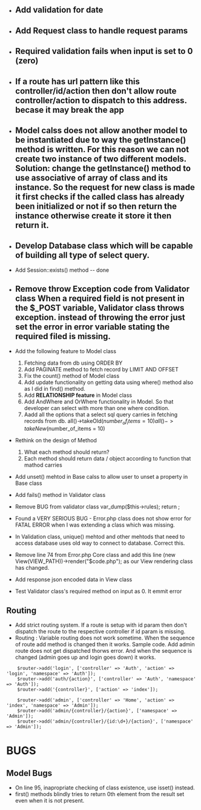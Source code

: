 * Add validation for date
	-- 

* Add Request class to handle request params
	-- 

* Required validation fails when input is set to 0 (zero)
	-- 

* If a route has url pattern like this controller/id/action then don't allow route controller/action to dispatch to this address. becase it may break the app
	-- 

* Model calss does not allow another model to be instantiated due to way the getInstance() method is written. For this reason we can not create two instance of two different models.
	Solution: change the getInstance() method to use associative of array of class and its instance. So the request for new class is made it first checks if the called class has already been initialized or not if so then return the instance otherwise create it store it then return it.
	-- 

* Develop Database class which will be capable of building all type of select query.
	-- 


* Add Session::exists() method
	-- done

* Remove throw Exception code from Validator class
  When a required field is not present in the $\_POST variable, Validator class throws exception. instead of throwing the error just set the error in error variable stating the required filed is missing.
  -- 

* Add the following feature to Model class
	1. Fetching data from db using ORDER BY
	1. Add PAGINATE method to fetch record by LIMIT AND OFFSET
	1. Fix the count() method of Model class
	1. Add update functionality on getting data using where() method also as I did in find() method.
	1. Add __RELATIONSHIP feature__ in Model class
	1. Add AndWhere and OrWhere functionality in Model. So that developer can select with more than one where condition.
	1. Aadd all the options that a select sql query carries in fetching records from db.
		all()->takeOld($number_of_items = 10)
		all()->takeNew($number_of_items = 10)



* Rethink on the design of Method
	1. What each method should return?
	1. Each method should return data / object according to function that mathod carries

* Add unset() mehtod in Base calss to allow user to unset a property in Base class
* Add fails() method in Validator class
* Remove BUG from validator class
			var_dump($this->rules);
			return ;

* Found a VERY SERIOUS BUG - Error.php class does not show error for FATAL ERROR when I was extending a class which was missing.

* In Validation class, unique() mehtod and other mehtods that need to access database uses old way to connect to database. Correct this.
* Remove line 74 from Error.php Core class and add this line (new View(VIEW_PATH))->render("$code.php"); as our View rendering class has changed.
* Add response json encoded data in View class
* Test Validator class's required method on input as 0. It emmit error

## Routing
* Add strict routing system. If a route is setup with id param then don't dispatch the route to the respective controller if id param is missing.
* Routing : Variable routing does not work sometime. When the sequence of route add method is changed then it works. Sample code. Add admin route does not get dispatched thorws error. And when the sequence is changed (admin goes up and login goes down) it works.
```
	$router->add('login', ['controller' => 'Auth', 'action' => 'login', 'namespace' => 'Auth']);
	$router->add('auth/{action}', ['controller' => 'Auth', 'namespace' => 'Auth']);
	$router->add('{controller}', ['action' => 'index']);

	$router->add('admin', ['controller' => 'Home', 'action' => 'index', 'namespace' => 'Admin']);
	$router->add('admin/{controller}/{action}', ['namespace' => 'Admin']);
	$router->add('admin/{controller}/{id:\d+}/{action}', ['namespace' => 'Admin']);
```










# BUGS

## Model Bugs
* On line 95, inapropriate checking of class existence, use isset() instead.
* first() methods blindly tries to return 0th element from the result set even when it is not present.




